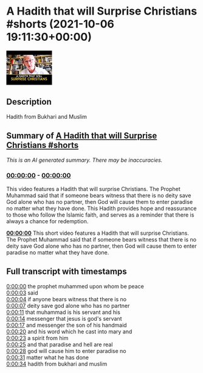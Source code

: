 # A Hadith that will Surprise Christians #shorts (2021-10-06 19:11:30+00:00)

![alt A Hadith that will Surprise Christians #shorts](SFIJTi6I7Fo.jpg "A Hadith that will Surprise Christians #shorts")

## Description

Hadith from Bukhari and Muslim

## Summary of [A Hadith that will Surprise Christians #shorts](https://www.youtube.com/watch?v=SFIJTi6I7Fo)


*This is an AI generated summary. There may be inaccuracies. [](/)*

### [00:00:00](https://www.youtube.com/watch?v=SFIJTi6I7Fo&t=0) - [00:00:00](https://www.youtube.com/watch?v=SFIJTi6I7Fo&t=0)

This video features a Hadith that will surprise Christians. The Prophet Muhammad said that if someone bears witness that there is no deity save God alone who has no partner, then God will cause them to enter paradise no matter what they have done. This Hadith provides hope and reassurance to those who follow the Islamic faith, and serves as a reminder that there is always a chance for redemption.

**[00:00:00](https://www.youtube.com/watch?v=SFIJTi6I7Fo&t=0)** This short video features a Hadith that will surprise Christians. The Prophet Muhammad said that if someone bears witness that there is no deity save God alone who has no partner, then God will cause them to enter paradise no matter what they have done.

## Full transcript with timestamps

[0:00:00](https://youtu.be/SFIJTi6I7Fo?t=0) the prophet muhammed upon whom be peace  
[0:00:03](https://youtu.be/SFIJTi6I7Fo?t=3) said  
[0:00:04](https://youtu.be/SFIJTi6I7Fo?t=4) if anyone bears witness that there is no  
[0:00:07](https://youtu.be/SFIJTi6I7Fo?t=7) deity save god alone who has no partner  
[0:00:11](https://youtu.be/SFIJTi6I7Fo?t=11) that muhammad is his servant and his  
[0:00:14](https://youtu.be/SFIJTi6I7Fo?t=14) messenger that jesus is god's servant  
[0:00:17](https://youtu.be/SFIJTi6I7Fo?t=17) and messenger the son of his handmaid  
[0:00:20](https://youtu.be/SFIJTi6I7Fo?t=20) and his word which he cast into mary and  
[0:00:23](https://youtu.be/SFIJTi6I7Fo?t=23) a spirit from him  
[0:00:25](https://youtu.be/SFIJTi6I7Fo?t=25) and that paradise and hell are real  
[0:00:28](https://youtu.be/SFIJTi6I7Fo?t=28) god will cause him to enter paradise no  
[0:00:31](https://youtu.be/SFIJTi6I7Fo?t=31) matter what he has done  
[0:00:34](https://youtu.be/SFIJTi6I7Fo?t=34) hadith from bukhari and muslim  
